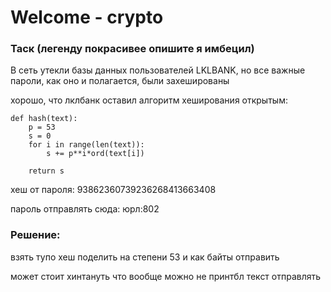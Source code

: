 # Welcome - crypto

### Таск (легенду покрасивее опишите я имбецил)
В сеть утекли базы данных пользователей LKLBANK, но все важные пароли, как оно и полагается, были захешированы

хорошо, что лклбанк оставил алгоритм хеширования открытым:
```
def hash(text):
    p = 53
    s = 0
    for i in range(len(text)):
        s += p**i*ord(text[i])

    return s
```

хеш от пароля: 93862360739236268413663408

пароль отправлять сюда: юрл:802

### Решение: 
взять тупо хеш поделить на степени 53 и как байты отправить

может стоит хинтануть что вообще можно не принтбл текст отправлять
